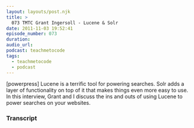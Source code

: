 ```yaml
---
layout: layouts/post.njk
title: >
  073 TMTC Grant Ingersoll - Lucene & Solr
date: 2011-11-03 19:52:41
episode_number: 073
duration:
audio_url:
podcast: teachmetocode
tags:
  - teachmetocode
  - podcast
---
```


[powerpress] Lucene is a terrific tool for powering searches. Solr adds a layer of functionality on top of it that makes things even more easy to use. In this interview, Grant and I discuss the ins and outs of using Lucene to power searches on your websites.

### Transcript

